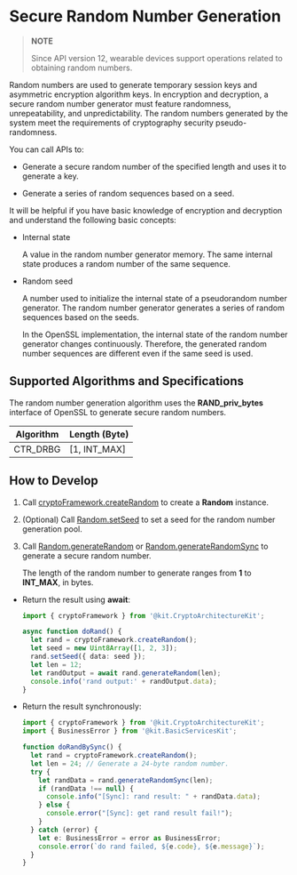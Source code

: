 # Secure Random Number Generation

> **NOTE**
> 
> Since API version 12, wearable devices support operations related to obtaining random numbers.

Random numbers are used to generate temporary session keys and asymmetric encryption algorithm keys. In encryption and decryption, a secure random number generator must feature randomness, unrepeatability, and unpredictability. The random numbers generated by the system meet the requirements of cryptography security pseudo-randomness.

You can call APIs to:

- Generate a secure random number of the specified length and uses it to generate a key.

- Generate a series of random sequences based on a seed.

It will be helpful if you have basic knowledge of encryption and decryption and understand the following basic concepts:

- Internal state
  
  A value in the random number generator memory. The same internal state produces a random number of the same sequence.

- Random seed
  
  A number used to initialize the internal state of a pseudorandom number generator. The random number generator generates a series of random sequences based on the seeds.

  In the OpenSSL implementation, the internal state of the random number generator changes continuously. Therefore, the generated random number sequences are different even if the same seed is used.

## Supported Algorithms and Specifications

The random number generation algorithm uses the **RAND_priv_bytes** interface of OpenSSL to generate secure random numbers.

| Algorithm| Length (Byte)| 
| -------- | -------- |
| CTR_DRBG | [1, INT_MAX] | 

## How to Develop

1. Call [cryptoFramework.createRandom](../../reference/apis-crypto-architecture-kit/js-apis-cryptoFramework.md#cryptoframeworkcreaterandom) to create a **Random** instance.

2. (Optional) Call [Random.setSeed](../../reference/apis-crypto-architecture-kit/js-apis-cryptoFramework.md#setseed) to set a seed for the random number generation pool.

3. Call [Random.generateRandom](../../reference/apis-crypto-architecture-kit/js-apis-cryptoFramework.md#generaterandom) or [Random.generateRandomSync](../../reference/apis-crypto-architecture-kit/js-apis-cryptoFramework.md#generaterandomsync10) to generate a secure random number.
   
   The length of the random number to generate ranges from **1** to **INT_MAX**, in bytes.

- Return the result using **await**:
  ```ts
  import { cryptoFramework } from '@kit.CryptoArchitectureKit';
  
  async function doRand() {
    let rand = cryptoFramework.createRandom();
    let seed = new Uint8Array([1, 2, 3]);
    rand.setSeed({ data: seed });
    let len = 12;
    let randOutput = await rand.generateRandom(len);
    console.info('rand output:' + randOutput.data);
  }
  ```

- Return the result synchronously:
  ```ts
  import { cryptoFramework } from '@kit.CryptoArchitectureKit';
  import { BusinessError } from '@kit.BasicServicesKit';
  
  function doRandBySync() {
    let rand = cryptoFramework.createRandom();
    let len = 24; // Generate a 24-byte random number.
    try {
      let randData = rand.generateRandomSync(len);
      if (randData !== null) {
        console.info("[Sync]: rand result: " + randData.data);
      } else {
        console.error("[Sync]: get rand result fail!");
      }
    } catch (error) {
      let e: BusinessError = error as BusinessError;
      console.error(`do rand failed, ${e.code}, ${e.message}`);
    }
  }
  ```

